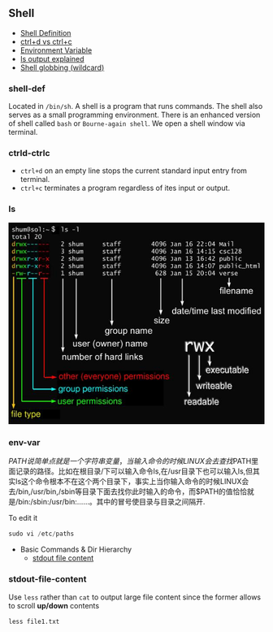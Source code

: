 ## Shell
 * [Shell Definition](#shell-def)
 * [ctrl+d vs ctrl+c](#ctrld-ctrlc)
 * [Environment Variable](#env-var)
 * [ls output explained](#ls)
 * [Shell globbing (wildcard)](#globbing)

### shell-def
Located in `/bin/sh`. A shell is a program that runs commands. The shell also serves as a small programming environment. There is an enhanced version of shell called `bash` or `Bourne-again shell`.
We open a shell window via terminal.

### ctrld-ctrlc
* `ctrl+d` on an empty line stops the current standard input entry from terminal. 
* `ctrl+c` terminates a program regardless of ites input or output.

### ls
![ls](./ls.jpg)


### env-var
$PATH说简单点就是一个字符串变量，当输入命令的时候LINUX会去查找$PATH里面记录的路径。比如在根目录/下可以输入命令ls,在/usr目录下也可以输入ls,但其实ls这个命令根本不在这个两个目录下，事实上当你输入命令的时候LINUX会去/bin,/usr/bin,/sbin等目录下面去找你此时输入的命令，而$PATH的值恰恰就是/bin:/sbin:/usr/bin:……。其中的冒号使目录与目录之间隔开.

To edit it
```js
sudo vi /etc/paths
```







* Basic Commands & Dir Hierarchy
  * [stdout file content](#stdout-file-content)

### stdout-file-content
Use `less` rather than `cat` to output large file content since the former allows to scroll **up/down** contents
```Shell
less file1.txt
```

